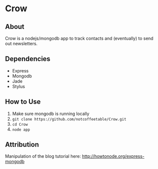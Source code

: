 Crow
====

## About
Crow is a nodejs/mongodb app to track contacts and (eventually) to send out newsletters.

## Dependencies
- Express
- Mongodb
- Jade
- Stylus

## How to Use
1.  Make sure mongodb is running locally
2. `git clone https://github.com/notcoffeetable/Crow.git`
3. `cd Crow`
4. `node app`

## Attribution
Manipulation of the blog tutorial here: http://howtonode.org/express-mongodb
